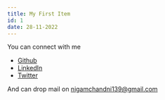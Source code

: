 ```yaml
---
title: My First Item
id: 1
date: 28-11-2022
---
```


You can connect with me

- <a href="https://github.com/chandninigam">Github </a>
- <a href="https://linkedin.com/in/chandni-nigam/">LinkedIn </a>
- <a href="https://twitter.com/nigamchandni139">Twitter </a>

And can drop mail on nigamchandni139@gmail.com
